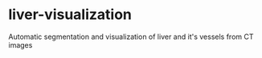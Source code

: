 # liver-visualization
Automatic segmentation and visualization of liver and it's vessels from CT images
